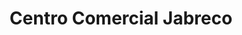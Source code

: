 ---
title: "Centro Comercial Jabreco"
url: /valera/centro-comercial-jabreco/
shop: Einkaufszentrum
---